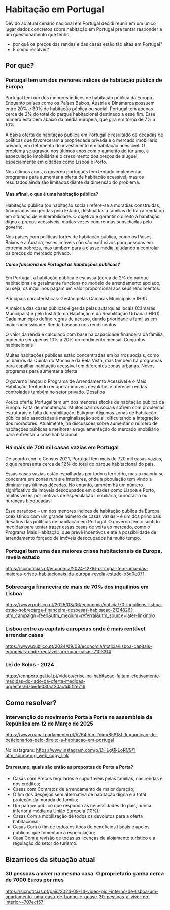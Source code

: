 # Habitação em Portugal

Devido ao atual cenário nacional em Portugal decidi reunir em um único lugar dados concretos sobre habitação em Portugal pra tentar responder a um questionamento que tenho:

- por quê os preços das rendas e das casas estão tão altas em Portugal?
- E como resolver?

## Por que?

### Portugal tem um dos menores índices de habitação pública de Europa

Portugal tem um dos menores índices de habitação pública da Europa. Enquanto países como os Países Baixos, Áustria e Dinamarca possuem entre 20% e 30% de habitação pública ou social, Portugal tem apenas cerca de 2% do total do parque habitacional destinado a esse fim. Esse número está bem abaixo da média europeia, que gira em torno de 7% a 10%.

A baixa oferta de habitação pública em Portugal é resultado de décadas de políticas que favoreceram a propriedade privada e o mercado imobiliário privado, em detrimento do investimento em habitação acessível. O problema se agravou nos últimos anos com o aumento do turismo, a especulação imobiliária e o crescimento dos preços de aluguel, especialmente em cidades como Lisboa e Porto.

Nos últimos anos, o governo português tem tentado implementar programas para aumentar a oferta de habitação acessível, mas os resultados ainda são limitados diante da dimensão do problema.

#### Mas afinal, o que é uma habitação pública?

Habitação pública (ou habitação social) refere-se a moradias construídas, financiadas ou geridas pelo Estado, destinadas a famílias de baixa renda ou em situação de vulnerabilidade. O objetivo é garantir o direito à habitação digna a preços acessíveis, muitas vezes com rendas subsidiadas pelo governo.

Nos países com políticas fortes de habitação pública, como os Países Baixos e a Áustria, esses imóveis não são exclusivos para pessoas em extrema pobreza, mas também para a classe média, ajudando a controlar os preços do mercado privado.

##### Como funciona em Portugal as habitações públicas?

Em Portugal, a habitação pública é escassa (cerca de 2% do parque habitacional) e geralmente funciona no modelo de arrendamento apoiado, ou seja, os inquilinos pagam um valor proporcional aos seus rendimentos.

Principais características:
Gestão pelas Câmaras Municipais e IHRU

A maioria das casas públicas é gerida pelas autarquias locais (Câmaras Municipais) e pelo Instituto da Habitação e da Reabilitação Urbana (IHRU).
Cada município define regras de acesso, dando prioridade a famílias em maior necessidade.
Renda baseada nos rendimentos

O valor da renda é calculado com base na capacidade financeira da família, podendo ser apenas 10% a 20% do rendimento mensal.
Conjuntos habitacionais

Muitas habitações públicas estão concentradas em bairros sociais, como os bairros da Quinta do Mocho e da Bela Vista, mas também há programas para espalhar habitação acessível em diferentes zonas urbanas.
Novos programas para aumentar a oferta

O governo lançou o Programa de Arrendamento Acessível e o Mais Habitação, tentando recuperar imóveis devolutos e oferecer rendas controladas também no setor privado.
Desafios

Pouca oferta: Portugal tem um dos menores stocks de habitação pública da Europa.
Falta de manutenção: Muitos bairros sociais sofrem com problemas estruturais e falta de reabilitação.
Estigma: Algumas zonas de habitação pública são associadas à marginalização social, dificultando a integração dos moradores.
Atualmente, há discussões sobre aumentar o número de habitações públicas e melhorar a regulamentação do mercado imobiliário para enfrentar a crise habitacional.

### Há mais de 700 mil casas vazias em Portugal

De acordo com o Censos 2021, Portugal tem mais de 720 mil casas vazias, o que representa cerca de 12% do total do parque habitacional do país.

Essas casas vazias estão espalhadas por todo o território, mas a maioria se concentra em zonas rurais e interiores, onde a população tem vindo a diminuir nas últimas décadas. No entanto, também há um número significativo de imóveis desocupados em cidades como Lisboa e Porto, muitas vezes por motivos de especulação imobiliária, burocracia ou heranças bloqueadas.

Esse paradoxo – um dos menores índices de habitação pública da Europa coexistindo com um grande número de casas vazias – é um dos principais desafios das políticas de habitação em Portugal. O governo tem discutido medidas para tentar trazer essas casas de volta ao mercado, como o Programa Mais Habitação, que prevê incentivos e até a possibilidade de arrendamento forçado de imóveis desocupados há muito tempo.

### Portugal tem uma das maiores crises habitacionais da Europa, revela estudo

<https://sicnoticias.pt/economia/2024-12-16-portugal-tem-uma-das-maiores-crises-habitacionais-da-europa-revela-estudo-b3d0e07f>

### Sobrecarga financeira de mais de 70% dos inquilinos em Lisboa

<https://www.publico.pt/2025/03/06/economia/noticia/70-inquilinos-lisboa-estao-sobrecarga-financeira-despesas-habitacao-2124826?utm_campaign=feed&utm_medium=referral&utm_source=later-linkinbio>

### Lisboa entre as capitais europeias onde é mais rentável arrendar casas

<https://www.publico.pt/2024/09/08/economia/noticia/lisboa-capitais-europeias-onde-rentavel-arrendar-casas-2103314>

### Lei de Solos - 2024

<https://cnnportugal.iol.pt/videos/crise-na-habitacao-faltam-efetivamente-medidas-do-lado-da-oferta-medidas-urgentes/67bede030cf20ac1d5f2e716>

## Como resolver?

### Intervenção do movimento Porta a Porta na assembléia da República em 12 de Março de 2025

<https://www.canal.parlamento.pt/h264.html?cid=8581&title=audicao-de-peticionarios-pelo-direito-a-habitacao-em-portugal>

No instagram: <https://www.instagram.com/p/DHEgGkEoRC9/?utm_source=ig_web_copy_link>

#### Em resumo, quais são então as propostas do Porta a Porta?

- Casas com Preços regulados e suportáveis pelas famílias, nas rendas e nos créditos;
- Casas com Contratos de arrendamento de maior duração;
- O fim dos despejos sem alternativa de habitação digna e a total proteção da morada de família;
- Um parque público que responda ás necessidades do país, nunca inferior á média da União Europeia (10%);
- Casas Com a mobilização de todos os devolutos para a oferta habitacional;
- Casas Com o fim de todos os tipos de benefícios fiscais e apoios públicos que fomentam a especulação;
- Casa Com a revisão de todas as licenças de alojamento turístico e a regulação do setor do turismo.

## Bizarrices da situação atual

### 30 pessoas a viver na mesma casa. O proprietario ganha cerca de 7000 Euros por mes

<https://sicnoticias.pt/pais/2024-09-14-video-pior-inferno-de-lisboa-um-apartamento-uma-casa-de-banho-e-quase-30-pessoas-a-viver-no-interior--707ecf57>
